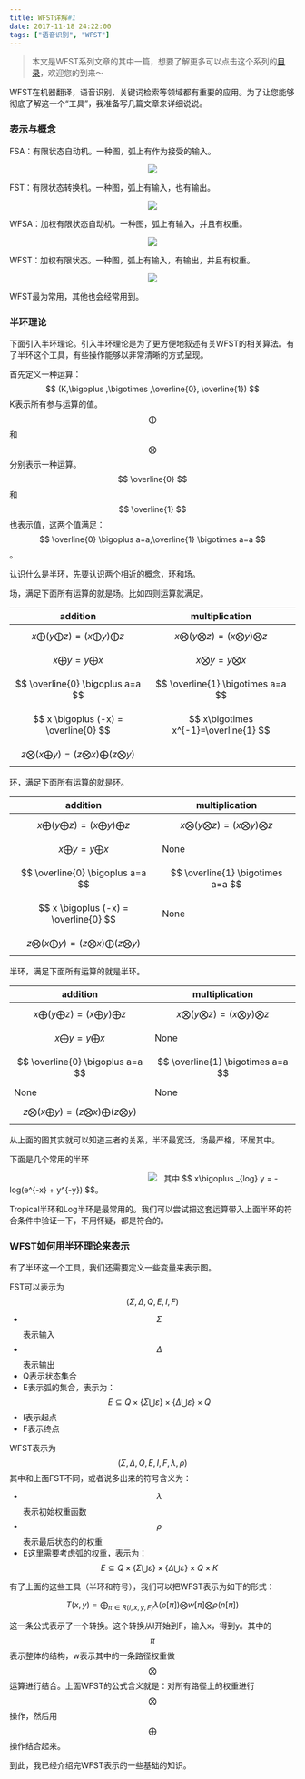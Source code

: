 ```yaml
---
title: WFST详解#1
date: 2017-11-18 24:22:00
tags: ["语音识别", "WFST"]
---
```


> 本文是WFST系列文章的其中一篇，想要了解更多可以点击这个系列的[目录](https://blog.harryfyodor.xyz/2017/12/10/wfst-catalogue/)，欢迎您的到来～

WFST在机器翻译，语音识别，关键词检索等领域都有重要的应用。为了让您能够彻底了解这一个“工具”，我准备写几篇文章来详细说说。

### 表示与概念
FSA：有限状态自动机。一种图，弧上有作为接受的输入。

<img src="fsa.png" style="margin-left:50%;transform: translateX(-50%);">

FST：有限状态转换机。一种图，弧上有输入，也有输出。

<img src="fst.png" style="margin-left:50%;transform: translateX(-50%);">

WFSA：加权有限状态自动机。一种图，弧上有输入，并且有权重。

<img src="wfsa.png" style="margin-left:50%;transform: translateX(-50%);">

WFST：加权有限状态。一种图，弧上有输入，有输出，并且有权重。

<img src="wfst.png" style="margin-left:50%;transform: translateX(-50%);">

WFST最为常用，其他也会经常用到。

### 半环理论
下面引入半环理论。引入半环理论是为了更方便地叙述有关WFST的相关算法。有了半环这个工具，有些操作能够以非常清晰的方式呈现。

首先定义一种运算：$$ (K,\bigoplus ,\bigotimes ,\overline{0}, \overline{1}) $$
K表示所有参与运算的值。$$ \bigoplus $$和$$ \bigotimes $$分别表示一种运算。$$ \overline{0} $$和$$ \overline{1} $$也表示值，这两个值满足：$$ \overline{0} \bigoplus a=a,\overline{1} \bigotimes a=a $$。

认识什么是半环，先要认识两个相近的概念，环和场。

场，满足下面所有运算的就是场。比如四则运算就满足。

addition | multiplication
---- | ---
$$ x\bigoplus (y\bigoplus z) =  (x\bigoplus y)\bigoplus z $$ | $$ x\bigotimes (y\bigotimes z) =  (x\bigotimes y)\bigotimes z $$
$$ x\bigoplus y = y \bigoplus x $$ |  $$ x\bigotimes y = y \bigotimes x $$
$$ \overline{0} \bigoplus a=a $$| $$ \overline{1} \bigotimes a=a $$
$$ x \bigoplus (-x) = \overline{0} $$ | $$ x\bigotimes x^{-1}=\overline{1} $$
$$ z\bigotimes (x\bigoplus y)  = (z\bigotimes x) \bigoplus (z \bigotimes y) $$ |


环，满足下面所有运算的就是环。

addition | multiplication
---- | ---
$$ x\bigoplus (y\bigoplus z) =  (x\bigoplus y)\bigoplus z $$ | $$ x\bigotimes (y\bigotimes z) =  (x\bigotimes y)\bigotimes z $$
$$ x\bigoplus y = y \bigoplus x $$ | None
$$ \overline{0} \bigoplus a=a $$| $$ \overline{1} \bigotimes a=a $$
$$ x \bigoplus (-x) = \overline{0} $$ | None
$$ z\bigotimes (x\bigoplus y)  = (z\bigotimes x) \bigoplus (z \bigotimes y) $$ |

半环，满足下面所有运算的就是半环。

addition | multiplication
---- | ---
$$ x\bigoplus (y\bigoplus z) =  (x\bigoplus y)\bigoplus z $$ | $$ x\bigotimes (y\bigotimes z) =  (x\bigotimes y)\bigotimes z $$
$$ x\bigoplus y = y \bigoplus x $$ |  None
$$ \overline{0} \bigoplus a=a $$| $$ \overline{1} \bigotimes a=a $$
None | None
$$ z\bigotimes (x\bigoplus y)  = (z\bigotimes x) \bigoplus (z \bigotimes y) $$ |

从上面的图其实就可以知道三者的关系，半环最宽泛，场最严格，环居其中。

下面是几个常用的半环

<img src="semiring.png" style="margin-left:50%;transform: translateX(-50%);">
其中 $$ x\bigoplus _{log} y = -log(e^{-x} + y^{-y}) $$。

Tropical半环和Log半环是最常用的。我们可以尝试把这套运算带入上面半环的符合条件中验证一下，不用怀疑，都是符合的。

### WFST如何用半环理论来表示

有了半环这一个工具，我们还需要定义一些变量来表示图。

FST可以表示为$$ (\Sigma, \Delta, Q, E, I, F) $$
* $$ \Sigma $$表示输入
* $$ \Delta $$表示输出
* Q表示状态集合
* E表示弧的集合，表示为：$$ E\subseteq Q\times\{ \Sigma \bigcup \varepsilon \} \times \{ \Delta  
\bigcup \varepsilon \} \times Q$$
* I表示起点
* F表示终点

WFST表示为$$ (\Sigma, \Delta, Q, E, I, F, \lambda, \rho) $$
其中和上面FST不同，或者说多出来的符号含义为：
* $$ \lambda $$表示初始权重函数
* $$ \rho $$表示最后状态的的权重
* E这里需要考虑弧的权重，表示为：$$ E\subseteq Q\times \{ \Sigma \bigcup \varepsilon \}  \times \{ \Delta \bigcup \varepsilon \} \times Q \times K$$

有了上面的这些工具（半环和符号），我们可以把WFST表示为如下的形式：

$$ T(x, y) = \mathop{\bigoplus}_{\pi\in R(I,x,y,F)}\lambda(\rho[\pi])\bigotimes w[\pi] \bigotimes \rho(n[\pi]) $$

这一条公式表示了一个转换。这个转换从I开始到F，输入x，得到y。其中的$$ \pi $$表示整体的结构，w表示其中的一条路径权重做$$ \bigotimes $$运算进行结合。上面WFST的公式含义就是：对所有路径上的权重进行$$ \bigotimes $$操作，然后用$$ \bigoplus $$操作结合起来。

到此，我已经介绍完WFST表示的一些基础的知识。